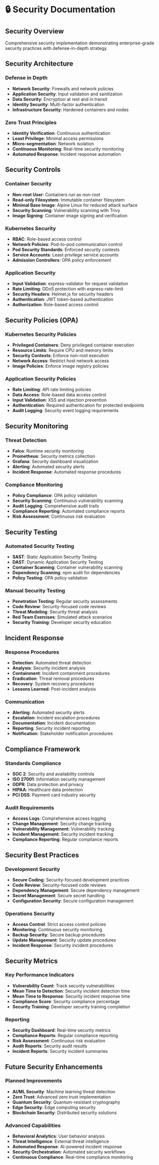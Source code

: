 # 🔒 Security Documentation

## Security Overview
Comprehensive security implementation demonstrating enterprise-grade security practices with defense-in-depth strategy.

## Security Architecture

### Defense in Depth
- **Network Security**: Firewalls and network policies
- **Application Security**: Input validation and sanitization
- **Data Security**: Encryption at rest and in transit
- **Identity Security**: Multi-factor authentication
- **Infrastructure Security**: Hardened containers and nodes

### Zero Trust Principles
- **Identity Verification**: Continuous authentication
- **Least Privilege**: Minimal access permissions
- **Micro-segmentation**: Network isolation
- **Continuous Monitoring**: Real-time security monitoring
- **Automated Response**: Incident response automation

## Security Controls

### Container Security
- **Non-root User**: Containers run as non-root
- **Read-only Filesystem**: Immutable container filesystem
- **Minimal Base Image**: Alpine Linux for reduced attack surface
- **Security Scanning**: Vulnerability scanning with Trivy
- **Image Signing**: Container image signing and verification

### Kubernetes Security
- **RBAC**: Role-based access control
- **Network Policies**: Pod-to-pod communication control
- **Pod Security Standards**: Enforced security contexts
- **Service Accounts**: Least privilege service accounts
- **Admission Controllers**: OPA policy enforcement

### Application Security
- **Input Validation**: express-validator for request validation
- **Rate Limiting**: DDoS protection with express-rate-limit
- **Security Headers**: Helmet.js for security headers
- **Authentication**: JWT token-based authentication
- **Authorization**: Role-based access control

## Security Policies (OPA)

### Kubernetes Security Policies
- **Privileged Containers**: Deny privileged container execution
- **Resource Limits**: Require CPU and memory limits
- **Security Contexts**: Enforce non-root execution
- **Network Access**: Restrict host network access
- **Image Policies**: Enforce image registry policies

### Application Security Policies
- **Rate Limiting**: API rate limiting policies
- **Data Access**: Role-based data access control
- **Input Validation**: XSS and injection prevention
- **Authentication**: Required authentication for protected endpoints
- **Audit Logging**: Security event logging requirements

## Security Monitoring

### Threat Detection
- **Falco**: Runtime security monitoring
- **Prometheus**: Security metrics collection
- **Grafana**: Security dashboard visualization
- **Alerting**: Automated security alerts
- **Incident Response**: Automated response procedures

### Compliance Monitoring
- **Policy Compliance**: OPA policy validation
- **Security Scanning**: Continuous vulnerability scanning
- **Audit Logging**: Comprehensive audit trails
- **Compliance Reporting**: Automated compliance reports
- **Risk Assessment**: Continuous risk evaluation

## Security Testing

### Automated Security Testing
- **SAST**: Static Application Security Testing
- **DAST**: Dynamic Application Security Testing
- **Container Scanning**: Container vulnerability scanning
- **Dependency Scanning**: npm audit for dependencies
- **Policy Testing**: OPA policy validation

### Manual Security Testing
- **Penetration Testing**: Regular security assessments
- **Code Review**: Security-focused code reviews
- **Threat Modeling**: Security threat analysis
- **Red Team Exercises**: Simulated attack scenarios
- **Security Training**: Developer security education

## Incident Response

### Response Procedures
- **Detection**: Automated threat detection
- **Analysis**: Security incident analysis
- **Containment**: Incident containment procedures
- **Eradication**: Threat removal procedures
- **Recovery**: System recovery procedures
- **Lessons Learned**: Post-incident analysis

### Communication
- **Alerting**: Automated security alerts
- **Escalation**: Incident escalation procedures
- **Documentation**: Incident documentation
- **Reporting**: Security incident reporting
- **Notification**: Stakeholder notification procedures

## Compliance Framework

### Standards Compliance
- **SOC 2**: Security and availability controls
- **ISO 27001**: Information security management
- **GDPR**: Data protection and privacy
- **HIPAA**: Healthcare data protection
- **PCI DSS**: Payment card industry security

### Audit Requirements
- **Access Logs**: Comprehensive access logging
- **Change Management**: Security change tracking
- **Vulnerability Management**: Vulnerability tracking
- **Incident Management**: Security incident tracking
- **Compliance Reporting**: Regular compliance reports

## Security Best Practices

### Development Security
- **Secure Coding**: Security-focused development practices
- **Code Review**: Security-focused code reviews
- **Dependency Management**: Secure dependency management
- **Secret Management**: Secure secret handling
- **Configuration Security**: Secure configuration management

### Operations Security
- **Access Control**: Strict access control policies
- **Monitoring**: Continuous security monitoring
- **Backup Security**: Secure backup procedures
- **Update Management**: Security update procedures
- **Incident Response**: Security incident procedures

## Security Metrics

### Key Performance Indicators
- **Vulnerability Count**: Track security vulnerabilities
- **Mean Time to Detection**: Security incident detection time
- **Mean Time to Response**: Security incident response time
- **Compliance Score**: Security compliance percentage
- **Security Training**: Developer security training completion

### Reporting
- **Security Dashboard**: Real-time security metrics
- **Compliance Reports**: Regular compliance reporting
- **Risk Assessment**: Continuous risk evaluation
- **Audit Reports**: Security audit results
- **Incident Reports**: Security incident summaries

## Future Security Enhancements

### Planned Improvements
- **AI/ML Security**: Machine learning threat detection
- **Zero Trust**: Advanced zero trust implementation
- **Quantum Security**: Quantum-resistant cryptography
- **Edge Security**: Edge computing security
- **Blockchain Security**: Distributed security solutions

### Advanced Capabilities
- **Behavioral Analytics**: User behavior analysis
- **Threat Intelligence**: External threat intelligence
- **Automated Response**: AI-powered incident response
- **Security Orchestration**: Automated security workflows
- **Continuous Compliance**: Real-time compliance monitoring